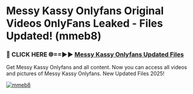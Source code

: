 # Messy Kassy Onlyfans Original Videos 0nlyFans Leaked - Files Updated! (mmeb8)

<h3>🔴 CLICK HERE 🌐==►► <a href="https://tinyurl.com/2m67pmp6" rel="nofollow">Messy Kassy Onlyfans Updated Files</a></h3>

Get Messy Kassy Onlyfans and all content. Now you can access all videos and pictures of Messy Kassy Onlyfans. New Updated Files 2025!

[![mmeb8](https://i.imgur.com/H4QAA4z.gif)](https://tinyurl.com/2m67pmp6)